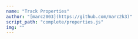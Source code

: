 ```yaml
---
name: "Track Properties"
author: "[marc2003](https://github.com/marc2k3)"
script_path: "complete/properties.js"
img: ""
---
```


